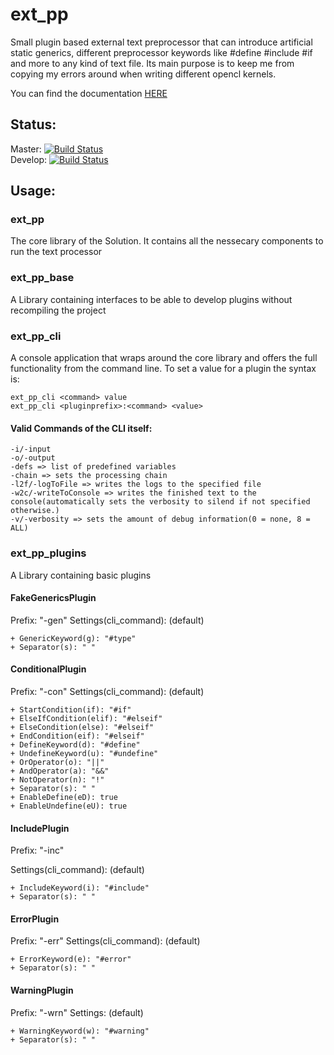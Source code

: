 # ext_pp
Small plugin based external text preprocessor that can introduce artificial static generics, different preprocessor keywords like #define #include #if and more to any kind of text file. Its main purpose is to keep me from copying my errors around when writing different opencl kernels.


You can find the documentation [HERE](https://bytechkr.github.io/ext-pp/)

## Status:
Master: [![Build Status](https://travis-ci.com/ByteChkR/ext-pp.svg?branch=master)](https://travis-ci.com/ByteChkR/ext-pp)  
Develop: [![Build Status](https://travis-ci.com/ByteChkR/ext-pp.svg?branch=develop)](https://travis-ci.com/ByteChkR/ext-pp)

## Usage:

### ext_pp
The core library of the Solution.
It contains all the nessecary components to run the text processor

### ext_pp_base
A Library containing interfaces to be able to develop plugins without recompiling the project

### ext_pp_cli
A console application that wraps around the core library and offers the full functionality from the command line.
To set a value for a plugin the syntax is:

	ext_pp_cli <command> value
	ext_pp_cli <pluginprefix>:<command> <value>

#### Valid Commands of the CLI itself:
	-i/-input
	-o/-output
	-defs => list of predefined variables
	-chain => sets the processing chain
	-l2f/-logToFile => writes the logs to the specified file
	-w2c/-writeToConsole => writes the finished text to the console(automatically sets the verbosity to silend if not specified otherwise.)
	-v/-verbosity => sets the amount of debug information(0 = none, 8 = ALL)

### ext_pp_plugins
A Library containing basic plugins

#### FakeGenericsPlugin
Prefix: "-gen"
Settings(cli_command): (default)

	+ GenericKeyword(g): "#type"
	+ Separator(s): " "
#### ConditionalPlugin
Prefix: "-con"
Settings(cli_command): (default)

	+ StartCondition(if): "#if"
	+ ElseIfCondition(elif): "#elseif"
	+ ElseCondition(else): "#elseif"
	+ EndCondition(eif): "#elseif"
	+ DefineKeyword(d): "#define"
	+ UndefineKeyword(u): "#undefine"
	+ OrOperator(o): "||"
	+ AndOperator(a): "&&"
	+ NotOperator(n): "!"
	+ Separator(s): " "
	+ EnableDefine(eD): true
	+ EnableUndefine(eU): true
#### IncludePlugin
Prefix: "-inc"

Settings(cli_command): (default)

	+ IncludeKeyword(i): "#include"
	+ Separator(s): " "
#### ErrorPlugin
Prefix: "-err"
Settings(cli_command): (default)

	+ ErrorKeyword(e): "#error"
	+ Separator(s): " "
#### WarningPlugin
Prefix: "-wrn"
Settings: (default)

	+ WarningKeyword(w): "#warning"
	+ Separator(s): " "
